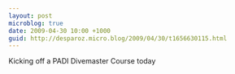 ```yaml
---
layout: post
microblog: true
date: 2009-04-30 10:00 +1000
guid: http://desparoz.micro.blog/2009/04/30/t1656630115.html
---
```

Kicking off a PADI Divemaster Course today

